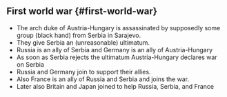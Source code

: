 ## First world war {#first-world-war}

*   The arch duke of Austria-Hungary is assassinated by supposedly some group (black hand) from Serbia in Sarajevo.
*   They give Serbia an (unreasonable) ultimatum.
*   Russia is an ally of Serbia and Germany is an ally of Austria-Hungary
*   As soon as Serbia rejects the ultimatum Austria-Hungary declares war on Serbia
*   Russia and Germany join to support their allies.
*   Also France is an ally of Russia and Serbia and joins the war.
*   Later also Britain and Japan joined to help Russia, Serbia, and France